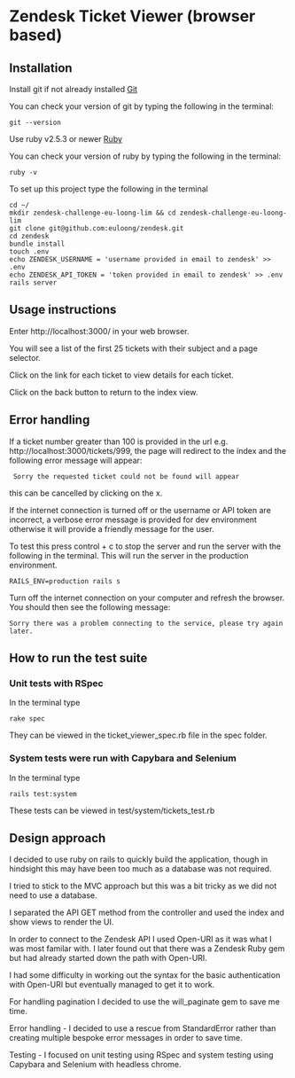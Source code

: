 # Zendesk Ticket Viewer (browser based)

## Installation

Install git if not already installed [Git](https://git-scm.com/book/en/v2/Getting-Started-Installing-Git)

You can check your version of git by typing the following in the terminal:
```
git --version
```

Use ruby v2.5.3 or newer [Ruby](https://www.ruby-lang.org/en/downloads/)

You can check your version of ruby by typing the following in the terminal:
```
ruby -v
```

To set up this project type the following in the terminal
```
cd ~/
mkdir zendesk-challenge-eu-loong-lim && cd zendesk-challenge-eu-loong-lim
git clone git@github.com:euloong/zendesk.git
cd zendesk
bundle install
touch .env
echo ZENDESK_USERNAME = 'username provided in email to zendesk' >> .env
echo ZENDESK_API_TOKEN = 'token provided in email to zendesk' >> .env
rails server
```
## Usage instructions
Enter http://localhost:3000/ in your web browser.

You will see a list of the first 25 tickets with their subject and a page selector.

Click on the link for each ticket to view details for each ticket.

Click on the back button to return to the index view.

## Error handling
If a ticket number greater than 100 is provided in the url e.g. http://localhost:3000/tickets/999, the page will redirect to the index and the following error message will appear:
```
 Sorry the requested ticket could not be found will appear
```
this can be cancelled by clicking on the x.

If the internet connection is turned off or the username or API token are incorrect, a verbose error message is provided for dev environment otherwise it will provide a friendly message for the user.

To test this press control + c to stop the server and run the server with the following in the terminal. This will run the server in the production environment.

```
RAILS_ENV=production rails s
```
Turn off the internet connection on your computer and refresh the browser. You should then see the following message:

```
Sorry there was a problem connecting to the service, please try again later.
```

## How to run the test suite

### Unit tests with RSpec
In the terminal type
```
rake spec
```
They can be viewed in the ticket_viewer_spec.rb file in the spec folder.

### System tests were run with Capybara and Selenium
In the terminal type
```
rails test:system

```
These tests can be viewed in test/system/tickets_test.rb

## Design approach

I decided to use ruby on rails to quickly build the application, though in hindsight this may have been too much as a database was not required.

I tried to stick to the MVC approach but this was a bit tricky as we did not need to use a database.

I separated the API GET method from the controller and used the index and show views to render the UI.

In order to connect to the Zendesk API I used Open-URI as it was what I was most familar with. I later found out that there was a Zendesk Ruby gem but had already started down the path with Open-URI.

I had some difficulty in working out the syntax for the basic authentication with Open-URI but eventually managed to get it to work.

For handling pagination I decided to use the will_paginate gem to save me time.

Error handling - I decided to use a rescue from StandardError rather than creating multiple bespoke error messages in order to save time.

Testing - I focused on unit testing using RSpec and system testing using Capybara and Selenium with headless chrome.










